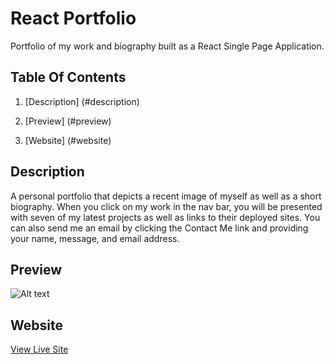 # React Portfolio

Portfolio of my work and biography built as a React Single Page Application.


## Table Of Contents

1. [Description] (#description)

2. [Preview] (#preview)
 
3. [Website] (#website)


## Description

A personal portfolio that depicts a recent image of myself as well as a short biography.  When you click on my work in the nav bar, you will be presented with seven of my latest projects as well as links to their deployed sites. You can also send me an email by clicking the Contact Me link and providing your name, message, and email address.

## Preview

![Alt text](/assets/images/Screenshot%20(92).png)

## Website

[View Live Site](http://jolocabrera.github.io/react-portfolio)